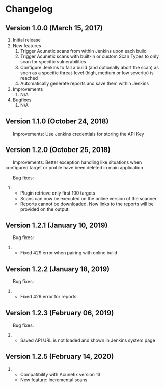 #  Changelog

##  Version 1.0.0 (March 15, 2017)

1.  Initial release
2.  New features
    1.  Trigger Acunetix scans from within Jenkins upon each build
    2.  Trigger Acunetix scans with built-in or custom Scan Types to
        only scan for specific vulnerabilities
    3.  Configure Jenkins to fail a build (and optionally abort the
        scan) as soon as a specific threat-level (high, medium or low
        severity) is reached
    4.  Automatically generate reports and save them within Jenkins
3.  Improvements
    1.  N/A
4.  Bugfixes
    1.  N/A

##  Version 1.1.0 (October 24, 2018)

      Improvements: Use Jenkins credentials for storing the API Key

##  Version 1.2.0 (October 25, 2018)

      Improvements: Better exception handling like situations when
configured target or profile have been deleted in main application

      Bug fixes:

1.  -   Plugin retrieve only first 100 targets
    -   Scans can now be executed on the online version of the scanner
    -   Reports cannot be downloaded. Now links to the reports will be
        provided on the output.  

##  Version 1.2.1 (January 10, 2019)

      Bug fixes:

1.  -   Fixed 429 error when pairing with online build

##  Version 1.2.2 (January 18, 2019)

      Bug fixes:

1.  -   Fixed 429 error for reports

##  Version 1.2.3 (February 06, 2019)

      Bug fixes:

1.  -   Saved API URL is not loaded and shown in Jenkins system page

##  Version 1.2.5 (February 14, 2020)

1.  -   Compatibility with Acunetix version 13
    -   New feature: incremental scans
